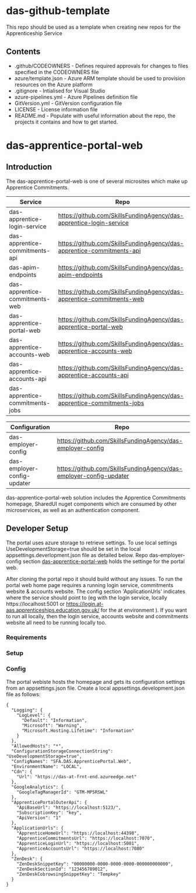 # das-github-template

This repo should be used as a template when creating new repos for the Apprenticeship Service

## Contents

* .github/CODEOWNERS - Defines required approvals for changes to files specified in the CODEOWNERS file
* azure/template.json - Azure ARM template should be used to provision resources on the Azure platform
* .gitignore - Intialised for Visual Studio
* azure-pipelines.yml - Azure Pipelines definition file
* GitVersion.yml - GitVersion configuration file
* LICENSE - License information file
* README.md - Populate with useful information about the repo, the projects it contains and how to get started.
# das-apprentice-portal-web

## Introduction

The das-apprentice-portal-web is one of several microsites which make up Apprentice Commitments.

| Service | Repo |
| ------ | ------ |
| das-apprentice-login-service | https://github.com/SkillsFundingAgency/das-apprentice-login-service |
| das-apprentice-commitments-api | https://github.com/SkillsFundingAgency/das-apprentice-commitments-api |
| das-apim-endpoints | https://github.com/SkillsFundingAgency/das-apim-endpoints |
| das-apprentice-commitments-web | https://github.com/SkillsFundingAgency/das-apprentice-commitments-web |
| das-apprentice-portal-web | https://github.com/SkillsFundingAgency/das-apprentice-portal-web |
| das-apprentice-accounts-web | https://github.com/SkillsFundingAgency/das-apprentice-accounts-web |
| das-apprentice-accounts-api | https://github.com/SkillsFundingAgency/das-apprentice-accounts-api |
| das-apprentice-commitments-jobs | https://github.com/SkillsFundingAgency/das-apprentice-commitments-jobs |

| Configuration | Repo |
| ------ | ------ |
| das-employer-config | https://github.com/SkillsFundingAgency/das-employer-config |
| das-employer-config-updater | https://github.com/SkillsFundingAgency/das-employer-config-updater |


das-apprentice-portal-web solution includes the Apprentice Commitments homepage, SharedUI nuget components which are consumed by other microservices, as well as an authentication component.

## Developer Setup

The portal uses azure storage to retrieve settings. To use local settings UseDevelopmentStorage=true should be set in the local appsettings.deverlopment.json file as detailed below. Repo das-employer-config section [das-apprentice-portal-web](https://github.com/SkillsFundingAgency/das-employer-config/tree/master/das-apprentice-portal-web) holds the settinge for the portal web.

After cloning the portal repo it should build without any issues.  To run the portal web home page requires a running login service, commitments website & accounts website.  The config section 'ApplicationUrls' indicates where the service should point to (eg with the login service, locally https://localhost:5001 or https://login.at-aas.apprenticeships.education.gov.uk/ for the at environment ).  If you want to run all locally, then the login service, accounts website and commitments website all need to be running locally too. 

### Requirements

### Setup

### Config

The portal webiste hosts the homepage and gets its configuration settings from an appsettings.json file.
Create a local appsettings.development.json file as follows:

    {
      "Logging": {
        "LogLevel": {
          "Default": "Information",
          "Microsoft": "Warning",
          "Microsoft.Hosting.Lifetime": "Information"
        }
      },
      "AllowedHosts": "*",
      "ConfigurationStorageConnectionString": "UseDevelopmentStorage=true",
      "ConfigNames": "SFA.DAS.ApprenticePortal.Web",
      "EnvironmentName": "LOCAL",
      "Cdn": {
        "Url": "https://das-at-frnt-end.azureedge.net"
      },
      "GoogleAnalytics": {
        "GoogleTagManagerId": "GTM-MP5RSWL"
      },
      "ApprenticePortalOuterApi": {
        "ApiBaseUrl": "https://localhost:5123/",
        "SubscriptionKey": "key",
        "ApiVersion": "1"
      },
      "ApplicationUrls": {
        "ApprenticeHomeUrl": "https://localhost:44398",
        "ApprenticeCommitmentsUrl": "https://localhost:7070",
        "ApprenticeLoginUrl": "https://localhost:5001",
        "ApprenticeAccountsUrl": "https://localhost:7080"
      },
      "ZenDesk": {
        "ZenDeskSnippetKey": "00000000-0000-0000-0000-000000000000",
        "ZenDeskSectionId": "123456789012",
        "ZenDeskCobrowsingSnippetKey": "Tempkey"
      }
    }